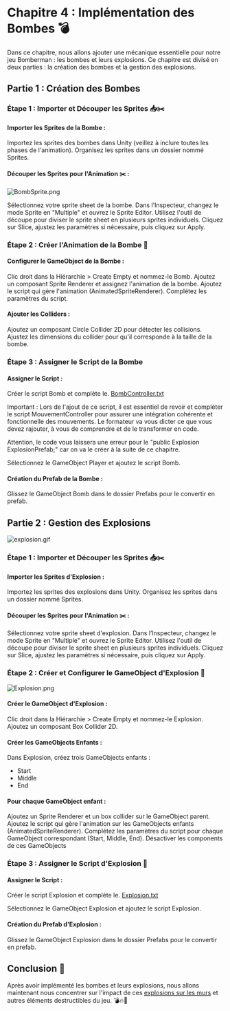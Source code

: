 # Chapitre 4 : Implémentation des Bombes 💣
Dans ce chapitre, nous allons ajouter une mécanique essentielle pour notre jeu Bomberman : les bombes et leurs explosions. Ce chapitre est divisé en deux parties : la création des bombes et la gestion des explosions.

## Partie 1 : Création des Bombes

### Étape 1 : Importer et Découper les Sprites 📥✂️

#### Importer les Sprites de la Bombe :
Importez les sprites des bombes dans Unity (veillez à inclure toutes les phases de l'animation).
Organisez les sprites dans un dossier nommé Sprites.

#### Découper les Sprites pour l'Animation ✂️ :

![BombSprite.png](Images/BombSprite.png)

Sélectionnez votre sprite sheet de la bombe.
Dans l’Inspecteur, changez le mode Sprite en "Multiple" et ouvrez le Sprite Editor.
Utilisez l'outil de découpe pour diviser le sprite sheet en plusieurs sprites individuels.
Cliquez sur Slice, ajustez les paramètres si nécessaire, puis cliquez sur Apply.

### Étape 2 : Créer l'Animation de la Bombe 🎥

#### Configurer le GameObject de la Bombe :
Clic droit dans la Hiérarchie > Create Empty et nommez-le Bomb.
Ajoutez un composant Sprite Renderer et assignez l'animation de la bombe.
Ajoutez le script qui gère l'animation (AnimatedSpriteRenderer). Complétez les paramètres du script.

#### Ajouter les Colliders :
Ajoutez un composant Circle Collider 2D pour détecter les collisions.
Ajustez les dimensions du collider pour qu'il corresponde à la taille de la bombe.

### Étape 3 : Assigner le Script de la Bombe

#### Assigner le Script :
Créer le script Bomb et complète le. [BombController.txt](https://github.com/user-attachments/files/16795340/BombController.txt)

Important : Lors de l'ajout de ce script, il est essentiel de revoir et compléter le script MouvementController pour assurer une intégration cohérente et fonctionnelle des mouvements. Le formateur va vous dicter ce que vous devez rajouter, à vous de comprendre et de le transformer en code.

Attention, le code vous laissera une erreur pour le "public Explosion ExplosionPrefab;" car on va le créer à la suite de ce chapitre.

Sélectionnez le GameObject Player et ajoutez le script Bomb.

#### Création du Prefab de la Bombe :
Glissez le GameObject Bomb dans le dossier Prefabs pour le convertir en prefab.

## Partie 2 : Gestion des Explosions

![explosion.gif](Image/explosion.gif)

### Étape 1 : Importer et Découper les Sprites 📥✂️

#### Importer les Sprites d'Explosion :
   
Importez les sprites des explosions dans Unity.
Organisez les sprites dans un dossier nommé Sprites.

#### Découper les Sprites pour l'Animation ✂️ :
   
Sélectionnez votre sprite sheet d'explosion.
Dans l’Inspecteur, changez le mode Sprite en "Multiple" et ouvrez le Sprite Editor.
Utilisez l'outil de découpe pour diviser le sprite sheet en plusieurs sprites individuels.
Cliquez sur Slice, ajustez les paramètres si nécessaire, puis cliquez sur Apply.

### Étape 2 : Créer et Configurer le GameObject d'Explosion 🎥

![Explosion.png](Images/Explosion.png)

#### Créer le GameObject d'Explosion :

Clic droit dans la Hiérarchie > Create Empty et nommez-le Explosion.
Ajoutez un composant Box Collider 2D.

#### Créer les GameObjects Enfants :
   
Dans Explosion, créez trois GameObjects enfants :

- Start
- Middle
- End

#### Pour chaque GameObject enfant :
Ajoutez un Sprite Renderer et un box collider sur le GameObject parent.
Ajoutez le script qui gère l'animation sur les GameObjects enfants (AnimatedSpriteRenderer).
Complétez les paramètres du script pour chaque GameObject correspondant (Start, Middle, End).
Désactiver les components de ces GameObjects

### Étape 3 : Assigner le Script d'Explosion 📜

#### Assigner le Script :
   
Créer le script Explosion et complète le. [Explosion.txt](https://github.com/user-attachments/files/16758933/Explosion.txt)

Sélectionnez le GameObject Explosion et ajoutez le script Explosion.

#### Création du Prefab d'Explosion :

Glissez le GameObject Explosion dans le dossier Prefabs pour le convertir en prefab.

## Conclusion 🌟

Après avoir implémenté les bombes et leurs explosions, nous allons maintenant nous concentrer sur l'impact de ces [explosions sur les murs](https://github.com/g404-code-gaming/Bomberman2D/blob/main/Création-Du-Jeu/5.Plateformes%20à%20Détruire.md) et autres éléments destructibles du jeu. 💣🔥🚀

